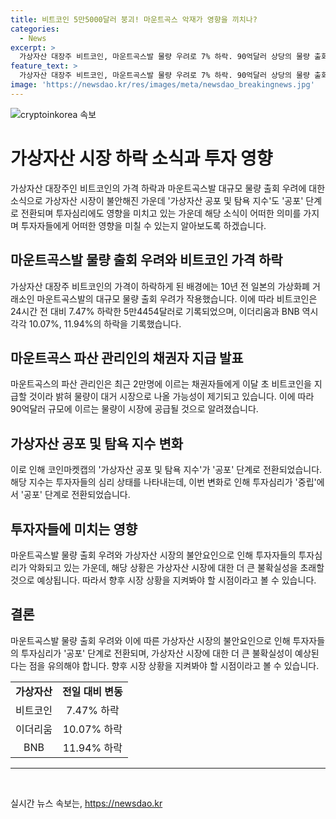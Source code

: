 ```yaml
---
title: 비트코인 5만5000달러 붕괴! 마운트곡스 악재가 영향을 끼치나?
categories:
  - News
excerpt: >
  가상자산 대장주 비트코인, 마운트곡스발 물량 우려로 7% 하락. 90억달러 상당의 물량 출회 우려로 투자심리 공포 단계로 전환. 이더리움, BNB 등도 하락세. 파산 관리인 2만명에게 비트코인 지급 예정으로 물량 대거 시장 유입 가능성 제기. 코인마켓캡의 가상자산 공포 및 탐욕 지수 38점으로 공포 단계로 전환되며 투자심리 변화.
feature_text: >
  가상자산 대장주 비트코인, 마운트곡스발 물량 우려로 7% 하락. 90억달러 상당의 물량 출회 우려로 투자심리 공포 단계로 전환. 이더리움, BNB 등도 하락세. 파산 관리인 2만명에게 비트코인 지급 예정으로 물량 대거 시장 유입 가능성 제기. 코인마켓캡의 가상자산 공포 및 탐욕 지수 38점으로 공포 단계로 전환되며 투자심리 변화.
image: 'https://newsdao.kr/res/images/meta/newsdao_breakingnews.jpg'
---
```


<p><img src="https://newsdao.kr/res/images/meta/newsdao_breakingnews.jpg" alt="cryptoinkorea 속보" /></p>

<h1 data-ke-size="size26">가상자산 시장 하락 소식과 투자 영향</h1>

<p data-ke-size="size16">가상자산 대장주인 비트코인의 가격 하락과 마운트곡스발 대규모 물량 출회 우려에 대한 소식으로 가상자산 시장이 불안해진 가운데 '가상자산 공포 및 탐욕 지수'도 '공포' 단계로 전환되며 투자심리에도 영향을 미치고 있는 가운데 해당 소식이 어떠한 의미를 가지며 투자자들에게 어떠한 영향을 미칠 수 있는지 알아보도록 하겠습니다.</p>

<h2 data-ke-size="size24">마운트곡스발 물량 출회 우려와 비트코인 가격 하락</h2>

<p data-ke-size="size16">가상자산 대장주 비트코인의 가격이 하락하게 된 배경에는 10년 전 일본의 가상화폐 거래소인 마운트곡스발의 대규모 물량 출회 우려가 작용했습니다. 이에 따라 비트코인은 24시간 전 대비 7.47% 하락한 5만4454달러로 기록되었으며, 이더리움과 BNB 역시 각각 10.07%, 11.94%의 하락을 기록했습니다.</p>

<h2 data-ke-size="size24">마운트곡스 파산 관리인의 채권자 지급 발표</h2>

<p data-ke-size="size16">마운트곡스의 파산 관리인은 최근 2만명에 이르는 채권자들에게 이달 초 비트코인을 지급할 것이라 밝혀 물량이 대거 시장으로 나올 가능성이 제기되고 있습니다. 이에 따라 90억달러 규모에 이르는 물량이 시장에 공급될 것으로 알려졌습니다.</p>

<h2 data-ke-size="size24">가상자산 공포 및 탐욕 지수 변화</h2>

<p data-ke-size="size16">이로 인해 코인마켓캡의 '가상자산 공포 및 탐욕 지수'가 '공포' 단계로 전환되었습니다. 해당 지수는 투자자들의 심리 상태를 나타내는데, 이번 변화로 인해 투자심리가 '중립'에서 '공포' 단계로 전환되었습니다.</p>

<h2 data-ke-size="size24">투자자들에 미치는 영향</h2>

<p data-ke-size="size16">마운트곡스발 물량 출회 우려와 가상자산 시장의 불안요인으로 인해 투자자들의 투자심리가 악화되고 있는 가운데, 해당 상황은 가상자산 시장에 대한 더 큰 불확실성을 초래할 것으로 예상됩니다. 따라서 향후 시장 상황을 지켜봐야 할 시점이라고 볼 수 있습니다.</p>

<h2 data-ke-size="size24">결론</h2>

<p data-ke-size="size16">마운트곡스발 물량 출회 우려와 이에 따른 가상자산 시장의 불안요인으로 인해 투자자들의 투자심리가 '공포' 단계로 전환되며, 가상자산 시장에 대한 더 큰 불확실성이 예상된다는 점을 유의해야 합니다. 향후 시장 상황을 지켜봐야 할 시점이라고 볼 수 있습니다.</p>

<table>
    <tbody>
        <tr>
            <td style="text-align: center; height: 17px;"><b>가상자산</b></td>
            <td style="text-align: center; height: 17px;"><b>전일 대비 변동</b></td>
        </tr>
        <tr>
            <td style="text-align: center; height: 17px;">비트코인</td>
            <td style="text-align: center; height: 17px;">7.47% 하락</td>
        </tr>
        <tr>
            <td style="text-align: center; height: 17px;">이더리움</td>
            <td style="text-align: center; height: 17px;">10.07% 하락</td>
        </tr>
        <tr>
            <td style="text-align: center; height: 17px;">BNB</td>
            <td style="text-align: center; height: 17px;">11.94% 하락</td>
        </tr>
    </tbody>
</table>

<hr>

<p data-ke-size="size16">&nbsp;</p>
실시간 뉴스 속보는, <a href="https://newsdao.kr" rel="dofollow">https://newsdao.kr</a>


